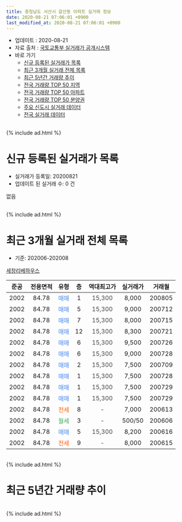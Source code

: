 ```yaml
---
title: 충청남도 서산시 갈산동 아파트 실거래 정보
date: 2020-08-21 07:06:01 +0900
last_modified_at: 2020-08-21 07:06:01 +0900
---
```


* 업데이트 : 2020-08-21
* 자료 출처 : [국토교통부 실거래가 공개시스템](http://rt.molit.go.kr)
* 바로 가기
    * [신규 등록된 실거래가 목록](#신규-등록된-실거래가-목록)
    * [최근 3개월 실거래 전체 목록](#최근-3개월-실거래-전체-목록)
    * [최근 5년간 거래량 추이](#최근-5년간-거래량-추이)
    * [전국 거래량 TOP 50 지역](https://inasie.github.io/apt-trade-info/최근-3개월-전국에서-가장-거래가-많이-발생한-지역)
    * [전국 거래량 TOP 50 아파트](https://inasie.github.io/apt-trade-info/최근-3개월-전국에서-가장-거래가-많이-발생한-아파트)
    * [전국 거래량 TOP 50 분양권](https://inasie.github.io/apt-trade-info/최근-3개월-전국에서-가장-거래가-많이-발생한-분양권)
    * [주요 신도시 실거래 데이터](https://inasie.github.io/apt-trade-info/주요-신도시)
    * [전국 실거래 데이터](https://inasie.github.io/apt-trade-info/전국)
<br>
{% include ad.html %}
<br>

# 신규 등록된 실거래가 목록
* 실거래가 등록일: 20200821
* 업데이트 된 실거래 수: 0 건

없음

<br>
{% include ad.html %}
<br>

# 최근 3개월 실거래 전체 목록
* 기준: 202006-202008


[세창리베하우스](https://search.naver.com/search.naver?query=%EC%B6%A9%EC%B2%AD%EB%82%A8%EB%8F%84+%EC%84%9C%EC%82%B0%EC%8B%9C+%EA%B0%88%EC%82%B0%EB%8F%99+%EC%84%B8%EC%B0%BD%EB%A6%AC%EB%B2%A0%ED%95%98%EC%9A%B0%EC%8A%A4)

|준공|전용면적|유형|층|역대최고가|실거래가|거래월|
|:---:|:---:|:---:|:---:|:---:|:---:|:---:|
|2002|84.78|<span style="color:#4285f3">매매</span>|1|<span style="color:#444444">15,300</span>|8,000|200805|
|2002|84.78|<span style="color:#4285f3">매매</span>|5|<span style="color:#444444">15,300</span>|9,000|200712|
|2002|84.78|<span style="color:#4285f3">매매</span>|7|<span style="color:#444444">15,300</span>|8,000|200715|
|2002|84.78|<span style="color:#4285f3">매매</span>|12|<span style="color:#444444">15,300</span>|8,300|200721|
|2002|84.78|<span style="color:#4285f3">매매</span>|6|<span style="color:#444444">15,300</span>|9,500|200726|
|2002|84.78|<span style="color:#4285f3">매매</span>|6|<span style="color:#444444">15,300</span>|9,000|200728|
|2002|84.78|<span style="color:#4285f3">매매</span>|2|<span style="color:#444444">15,300</span>|7,500|200709|
|2002|84.78|<span style="color:#4285f3">매매</span>|1|<span style="color:#444444">15,300</span>|7,500|200728|
|2002|84.78|<span style="color:#4285f3">매매</span>|1|<span style="color:#444444">15,300</span>|7,500|200729|
|2002|84.78|<span style="color:#4285f3">매매</span>|1|<span style="color:#444444">15,300</span>|7,500|200729|
|2002|84.78|<span style="color:#ff5a00">전세</span>|8|<span style="color:#444444">-</span>|7,000|200613|
|2002|84.78|<span style="color:#34a853">월세</span>|3|<span style="color:#444444">-</span>|500/50|200606|
|2002|84.78|<span style="color:#4285f3">매매</span>|5|<span style="color:#444444">15,300</span>|8,200|200616|
|2002|84.78|<span style="color:#ff5a00">전세</span>|9|<span style="color:#444444">-</span>|8,000|200615|


<br>
{% include ad.html %}
<br>

# 최근 5년간 거래량 추이


<div style="width:100%;">
    <canvas id="deal_progress" height="200"></canvas>
</div>

<script>
new Chart(document.getElementById("deal_progress"), {
    type: 'line',
    data: {
        labels: ['201508','201509','201510','201511','201512','201601','201602','201603','201604','201605','201606','201607','201608','201609','201610','201611','201612','201701','201702','201703','201704','201705','201706','201707','201708','201709','201710','201711','201712','201801','201802','201803','201804','201805','201806','201807','201808','201809','201810','201811','201812','201901','201902','201903','201904','201905','201906','201907','201908','201909','201910','201911','201912','202001','202002','202003','202004','202005','202006','202007','202008'],
        datasets: [{
            label: '매매',
            pointRadius: 1,
            data: [3, 1, 0, 0, 0, 2, 0, 1, 1, 3, 1, 2, 1, 1, 2, 1, 1, 0, 1, 2, 0, 3, 2, 1, 3, 1, 0, 1, 1, 3, 3, 5, 5, 1, 1, 3, 2, 1, 2, 1, 1, 0, 1, 4, 7, 5, 5, 3, 14, 1, 1, 4, 2, 5, 1, 4, 1, 3, 1, 9, 1],
            borderColor: "rgba(255, 201, 14, 1)",
            backgroundColor: "rgba(255, 201, 14, 0.5)",
            fill: false,
            lineTension: 0
        },{
            label: '전월세',
            pointRadius: 1,
            data: [1, 0, 1, 2, 1, 0, 2, 1, 0, 2, 1, 1, 1, 2, 2, 1, 1, 1, 3, 2, 0, 1, 1, 1, 1, 1, 0, 1, 0, 2, 2, 1, 1, 2, 0, 0, 1, 0, 1, 1, 1, 2, 2, 2, 2, 0, 2, 1, 0, 0, 0, 0, 0, 0, 1, 0, 0, 0, 3, 0, 0],
            borderColor: "rgba(0, 141, 185, 1)",
            backgroundColor: "rgba(0, 141, 185, 0.5)",
            fill: false,
            lineTension: 0
        }
        ]
    },
    options: {
        responsive: true,
        title: {
            display: false
        },
        tooltips: {
            mode: 'index',
            intersect: false
        },
        hover: {
            mode: 'nearest',
            intersect: true
        },
        scales: {
            xAxes: [{
                display: true,
                scaleLabel: {
                    display: true,
                    labelString: '년/월'
                }
            }],
            yAxes: [{
                display: true,
                ticks: {
                    suggestedMin: 0,
                },
                scaleLabel: {
                    display: true,
                    labelString: '실거래 수'
                }
            }]
        }
    }
});

</script>


<br>
{% include ad.html %}
<br>

